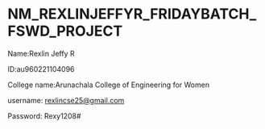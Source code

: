 # NM_REXLINJEFFYR_FRIDAYBATCH_FSWD_PROJECT

Name:Rexlin Jeffy R

ID:au960221104096

College name:Arunachala College of Engineering for Women

username: rexlincse25@gmail.com

Password: Rexy1208#
